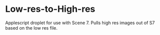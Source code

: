 # Low-res-to-High-res
Applescript droplet for use with Scene 7.  Pulls high res images out of S7 based on the low res file.
